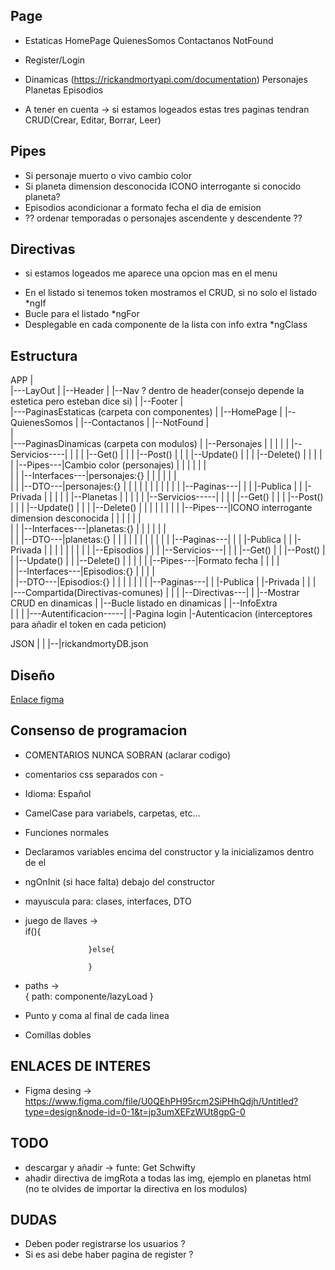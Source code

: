 ## Page ##

+ Estaticas
HomePage 
QuienesSomos
Contactanos
NotFound

+ Register/Login

+ Dinamicas (https://rickandmortyapi.com/documentation)
Personajes
Planetas
Episodios

* A tener en cuenta -> si estamos logeados estas tres paginas tendran CRUD(Crear, Editar, Borrar, Leer)

## Pipes ## 
+ Si personaje muerto o vivo cambio color
+ Si planeta dimension desconocida ICONO interrogante si conocido planeta?
+ Episodios acondicionar a formato fecha el dia de emision
+ ?? ordenar temporadas o personajes ascendente y descendente ??
 
## Directivas ## 
- si estamos logeados me aparece una opcion mas en el menu
+ En el listado si tenemos token mostramos el CRUD, si no solo el listado *ngIf
+ Bucle para el listado *ngFor
+ Desplegable en cada componente de la lista con info extra *ngClass


## Estructura ##

APP 
|  
|---LayOut
|       |--Header 
|       |--Nav  ? dentro de header(consejo depende la estetica pero esteban dice si)
|       |--Footer
|       
|---PaginasEstaticas (carpeta con componentes)
|           |--HomePage 
|           |--QuienesSomos
|           |--Contactanos
|           |--NotFound
|   
|       
|---PaginasDinamicas (carpeta con modulos)
|           |--Personajes 
|           |       |
|           |       |--Servicios----|
|           |       |               |--Get()
|           |       |               |--Post()
|           |       |               |--Update()
|           |       |               |--Delete() 
|           |       |
|           |       |--Pipes---|Cambio color (personajes)
|           |       |
|           |       |               
|           |       |--Interfaces---|personajes:{}
|           |       |
|           |       |               
|           |       |--DTO---|personajes:{}
|           |       |
|           |       |
|           |       |
|           |       |--Paginas---|
|           |                    |-Publica
|           |                    |-Privada
|           |
|           |
|           |--Planetas
|           |       |
|           |       |--Servicios-----|
|           |       |                |--Get()
|           |       |                |--Post()
|           |       |                |--Update()
|           |       |                |--Delete() 
|           |       |
|           |       |
|           |       |--Pipes---|ICONO interrogante dimension desconocida
|           |       |
|           |       |               
|           |       |--Interfaces---|planetas:{}
|           |       |
|           |       |               
|           |       |--DTO---|planetas:{}
|           |       |
|           |       |
|           |       |
|           |       |--Paginas---|
|           |                    |-Publica
|           |                    |-Privada 
|           |
|           |
|           |
|           |
|           |--Episodios
|                    |
|                    |--Servicios---|
|                    |              |--Get()
|                    |              |--Post()
|                    |              |--Update()
|                    |              |--Delete() 
|                    |
|                    |
|                    |--Pipes---|Formato fecha 
|                    |
|                    |               
|                    |--Interfaces---|Episodios:{}
|                    |
|                    |               
|                    |--DTO---|Episodios:{}
|                    |
|                    |
|                    |
|                    |--Paginas---|
|                                 |-Publica
|                                 |-Privada
|
|
|           
|---Compartida(Directivas-comunes)
|          |
|          |--Directivas---|
|                          |--Mostrar CRUD en dinamicas
|                          |--Bucle listado en dinamicas
|                          |--InfoExtra   
|
|
|
|---Autentificacion-----|
                        |-Pagina login
                        |-Autenticacion (interceptores para añadir el token en cada peticion)

 
 


JSON
|
|
|--|rickandmortyDB.json

## Diseño ##
[Enlace figma](https://www.figma.com/file/U0QEhPH95rcm2SiPHhQdjh/Untitled?type=design&node-id=0%3A1&t=ynLZXoEhnGY5UxOV-1)


## Consenso de programacion ##
- COMENTARIOS NUNCA SOBRAN (aclarar codigo)

- comentarios css separados con -
- Idioma: Español
- CamelCase para variabels, carpetas, etc...
- Funciones normales
- Declaramos variables encima del constructor y la inicializamos dentro de el
- ngOnInit (si hace falta) debajo del constructor
- mayuscula para: clases, interfaces, DTO
- juego de llaves ->  
                    if(){

                    }else{
                        
                    }
- paths ->  
            {
                path:
                componente/lazyLoad
            }                 

- Punto y coma al final de cada linea
- Comillas dobles


## ENLACES DE INTERES ##
- Figma desing -> https://www.figma.com/file/U0QEhPH95rcm2SiPHhQdjh/Untitled?type=design&node-id=0-1&t=jp3umXEFzWUt8gpG-0
## TODO ##
- descargar y añadir -> funte: Get Schwifty
- ahadir directiva de imgRota a todas las img, ejemplo en planetas html (no te olvides de importar la directiva en los modulos)
## DUDAS ##
- Deben poder registrarse los usuarios ?
- Si es asi debe haber pagina de register ?